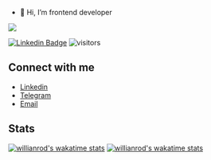 - 👋 Hi, I’m frontend developer

[![](https://www.codewars.com/users/dmikhaylishin/badges/small)](https://www.codewars.com/users/dmikhaylishin)

[![Linkedin Badge](https://img.shields.io/badge/-LinkedIn-0e76a8?style=flat-square&logo=Linkedin&logoColor=white)][linkedin]
![visitors](https://visitor-badge.glitch.me/badge?page_id=noveo-dmikhaylishin)

## Connect with me

- [Linkedin][linkedin]
- [Telegram][telegram]
- [Email][email]

## Stats

[![willianrod's wakatime stats](https://github-readme-stats.vercel.app/api/wakatime?username=dmikhaylishin&v=2&count_private=true&show_icons=true&theme=dracula)](https://github.com/anuraghazra/github-readme-stats)
[![willianrod's wakatime stats](https://github-readme-stats.vercel.app/api?username=noveo-dmikhaylishin&count_private=true&show_icons=true&theme=dracula)](https://github.com/anuraghazra/github-readme-stats)

[linkedin]: https://www.linkedin.com/in/dmikhaylishin/
[telegram]: https://t.me/dimitler
[email]: mailto:maildubious@gmail.com
